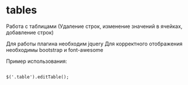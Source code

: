 # tables
Работа с таблицами (Удаление строк, изменение значений в ячейках, добавление строк)

Для работы плагина необходим jquery
Для корректного отображения необходимы bootstrap и font-awesome

Пример использования:

<code>
$('.table').editTable();
</code>

